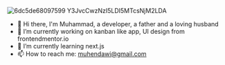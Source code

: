 
![6dc5de68097599 Y3JvcCwzNzI5LDI5MTcsNjM2LDA](https://github.com/muhendawi/muhendawi/assets/91012106/38b2b995-0746-4031-b578-f5d2713cadf9)

- 👋 Hi there, I'm Muhammad, a developer, a father and a loving husband
- 🔭 I’m currently working on kanban like app, UI design from frontendmentor.io
- 🌱 I’m currently learning next.js
- 📫 How to reach me: muhendawi@gmail.com
<!--
- 👯 I’m looking to collaborate on ...
- 🤔 I’m looking for help with ...
- 💬 Ask me about ...
- 📫 How to reach me: ...
- 😄 Pronouns: ...
- ⚡ Fun fact: ...
-->



